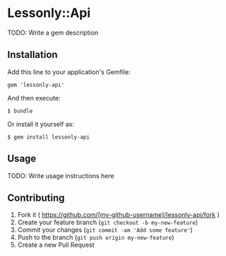 # Lessonly::Api

TODO: Write a gem description

## Installation

Add this line to your application's Gemfile:

    gem 'lessonly-api'

And then execute:

    $ bundle

Or install it yourself as:

    $ gem install lessonly-api

## Usage

TODO: Write usage instructions here

## Contributing

1. Fork it ( https://github.com/[my-github-username]/lessonly-api/fork )
2. Create your feature branch (`git checkout -b my-new-feature`)
3. Commit your changes (`git commit -am 'Add some feature'`)
4. Push to the branch (`git push origin my-new-feature`)
5. Create a new Pull Request
